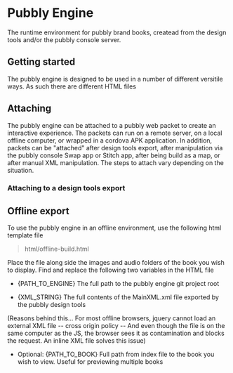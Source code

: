 # Pubbly Engine

The runtime environment for pubbly brand books, createad from the design tools and/or the pubbly console server.

## Getting started

The pubbly engine is designed to be used in a number of different versitile ways. As such there are different HTML files 


## Attaching

The pubbly engine can be attached to a pubbly web packet to create an interactive experience. The packets can run on a remote server, on a local offline computer, or wrapped in a cordova APK application. In addition, packets can be "attached" after design tools export, after manipulation via the pubbly console Swap app or Stitch app, after being build as a map, or after manual XML manipulation. The steps to attach vary depending on the situation.

### Attaching to a design tools export



## Offline export

To use the pubbly engine in an offline environment, use the following html template file

> html/offline-build.html

Place the file along side the images and audio folders of the book you wish to display. Find and replace the following two variables in the HTML file

* {PATH_TO_ENGINE}
The full path to the pubbly engine git project root

* {XML_STRING}
The full contents of the MainXML.xml file exported by the pubbly design tools

(Reasons behind this... For most offline browsers, jquery cannot load an external XML file -- cross origin policy -- And even though the file is on the same computer as the JS, the browser sees it as contamination and blocks the request. An inline XML file solves this issue)

* Optional: {PATH_TO_BOOK}
Full path from index file to the book you wish to view. Useful for previewing multiple books



